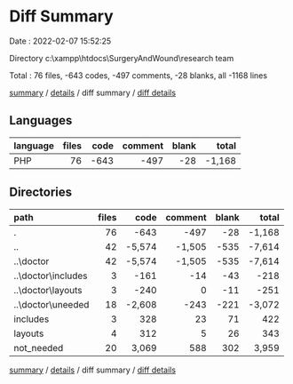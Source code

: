 # Diff Summary

Date : 2022-02-07 15:52:25

Directory c:\xampp\htdocs\SurgeryAndWound\research team

Total : 76 files,  -643 codes, -497 comments, -28 blanks, all -1168 lines

[summary](results.md) / [details](details.md) / diff summary / [diff details](diff-details.md)

## Languages
| language | files | code | comment | blank | total |
| :--- | ---: | ---: | ---: | ---: | ---: |
| PHP | 76 | -643 | -497 | -28 | -1,168 |

## Directories
| path | files | code | comment | blank | total |
| :--- | ---: | ---: | ---: | ---: | ---: |
| . | 76 | -643 | -497 | -28 | -1,168 |
| .. | 42 | -5,574 | -1,505 | -535 | -7,614 |
| ..\doctor | 42 | -5,574 | -1,505 | -535 | -7,614 |
| ..\doctor\includes | 3 | -161 | -14 | -43 | -218 |
| ..\doctor\layouts | 3 | -240 | 0 | -11 | -251 |
| ..\doctor\uneeded | 18 | -2,608 | -243 | -221 | -3,072 |
| includes | 3 | 328 | 23 | 71 | 422 |
| layouts | 4 | 312 | 5 | 26 | 343 |
| not_needed | 20 | 3,069 | 588 | 302 | 3,959 |

[summary](results.md) / [details](details.md) / diff summary / [diff details](diff-details.md)